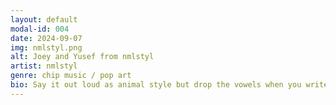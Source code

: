 ```yaml
---
layout: default
modal-id: 004
date: 2024-09-07
img: nmlstyl.png
alt: Joey and Yusef from nmlstyl
artist: nmlstyl
genre: chip music / pop art
bio: Say it out loud as animal style but drop the vowels when you write it out. ηmlstyl is joey mariano's audio visual project [electronic Music • guitar • graffiti • code • pixelArt]. The live show combines chip/synth/vapor-wave, surf rock, techno, instrumental hip hop, and retro 80s textures. Influenced by video game soundtracks, jazz professionals, and DIY punk, their performances offer a mix of nostalgic and contemporary sounds. Live, the electronic beats are replaced by Yusef Kelliebrew's powerful and dynamic drumming. Watch out for covers of popular songs with parts replaced by a game console. Expect lots of original music utilizing 90s puzzle game samples, reinvented Pac-Man-style sound effects, Joey-style improvisation, retro guitar tones, and lush synth bass patches.
---
```


